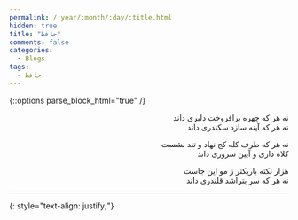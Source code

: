 ```yaml
---
permalink: /:year/:month/:day/:title.html
hidden: true
title: "حافظ"
comments: false
categories:
  - Blogs
tags:
  - حافظ
---
```


{::options parse_block_html="true" /}
<div dir='rtl' align='right'>
نه هر که چهره برافروخت دلبری داند<br>
نه هر که آینه سازد سکندری داند

نه هر که طرف کله کج نهاد و تند نشست<br>
کلاه داری و آیین سروری داند

هزار نکته باریکتر ز مو این جاست<br>
نه هر که سر بتراشد قلندری داند

---

</div>
{: style="text-align: justify;"}